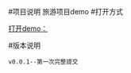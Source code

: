 #项目说明
	旅游项目demo
#打开方式

[打开demo：](https://htmlpreview.github.io/?https://raw.githubusercontent.com/wsbxy/lvyou_demo/master/index.html "赶紧打开")

#版本说明

	v0.0.1--第一次完整提交
